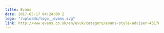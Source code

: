 ```yaml
---
title: Evans
date: 2017-05-17 04:24:00 Z
logo: "/uploads/logo__evans.svg"
link: http://www.evans.co.uk/en/evuk/category/evans-style-adviser-4317830/home?geoip=noredirect
---
```


